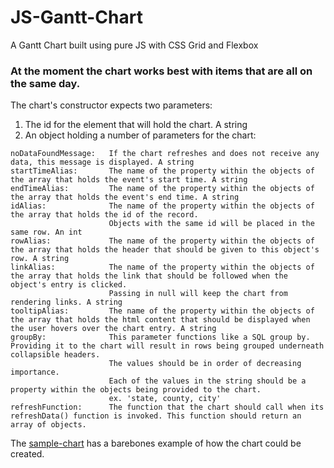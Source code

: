 # JS-Gantt-Chart
A Gantt Chart built using pure JS with CSS Grid and Flexbox

### At the moment the chart works best with items that are all on the same day.

The chart's constructor expects two parameters:

1. The id for the element that will hold the chart. A string
2. An object holding a number of parameters for the chart:
```
noDataFoundMessage:   If the chart refreshes and does not receive any data, this message is displayed. A string
startTimeAlias:       The name of the property within the objects of the array that holds the event's start time. A string
endTimeAlias:         The name of the property within the objects of the array that holds the event's end time. A string
idAlias:              The name of the property within the objects of the array that holds the id of the record. 
                      Objects with the same id will be placed in the same row. An int
rowAlias:             The name of the property within the objects of the array that holds the header that should be given to this object's row. A string
linkAlias:            The name of the property within the objects of the array that holds the link that should be followed when the object's entry is clicked. 
                      Passing in null will keep the chart from rendering links. A string
tooltipAlias:         The name of the property within the objects of the array that holds the html content that should be displayed when the user hovers over the chart entry. A string
groupBy:              This parameter functions like a SQL group by. Providing it to the chart will result in rows being grouped underneath collapsible headers.
                      The values should be in order of decreasing importance.
                      Each of the values in the string should be a property within the objects being provided to the chart.
                      ex. 'state, county, city'
refreshFunction:      The function that the chart should call when its refreshData() function is invoked. This function should return an                       array of objects.
```


The [sample-chart](sample-chart) has a barebones example of how the chart could be created.
